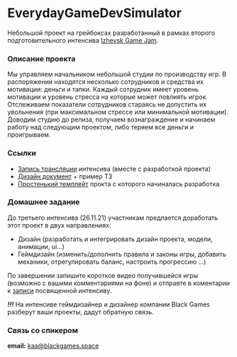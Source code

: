 # EverydayGameDevSimulator

Небольшой проект на грейбоксах разработанный в рамках второго подготовительного интенсива
[Izhevsk Game Jam](https://drive.google.com/file/d/16c8ocsx03BWACgvjDx3uxXLFAj0yfvE-/view?usp=sharing "Izhevsk Game Jam").

### Описание проекта   
Мы управляем начальником небольшой студии по производству игр. В распоряжении находятся несколько сотрудников и средства их мотивации: деньги и тапки. Каждый сотрудник имеет уровень мотивации и уровень стресса на которые может повлиять игрок.   
Отслеживаем показатели сотрудников стараясь не допустить их увольнения (при максимальном стрессе или минимальной мотивации).   
Доводим студию до релиза, получаем вознаграждение и начинаем работу над следующим проектом, либо теряем все деньги и проигрываем.

### Ссылки   
* [Запись трансляции](https://www.youtube.com/watch?v=L_MylX_Se2Q "YouTubeStream") интенсива (вместе с разработкой проекта)
* [Дизайн документ](https://docs.google.com/document/d/17HzpCmVYJ1V88ZyBm8qq_BCAvgnNvhzPD1hVbcO4sx0/edit?usp=sharing "GameDesignDocument") + пример ТЗ
* [Простенький темплейт](https://drive.google.com/file/d/16c8ocsx03BWACgvjDx3uxXLFAj0yfvE-/view?usp=sharing "Template") прокта с которого начиналась разработка
  
### Домашнее задание   
До третьего интенсива (26.11.21) участникам предлается доработать этот проект в двух направлениях:   
* Дизайн (разработать и интегрировать дизайн проекта, модели, анимации, ui...)
* Геймдизайн (изменить/дополнить правила и законы игры, добавить механики, отрегулировать баланс, настроить прогрессию ...)

По завершении запишите короткое видео получившейся игры (возможно с вашими комментариями на фоне) и отправте в коментарии к 
[записи](https://vk.com/wall-206890306_51 "VK Post") посвященной интенсиву.

***!!!*** На интенсиве геймдизайнер и дизайнер компании Black Games разберут ваши проекты, дадут обратную связь.
 
### Связь со спикером   
**email:** kaa@blackgames.space
